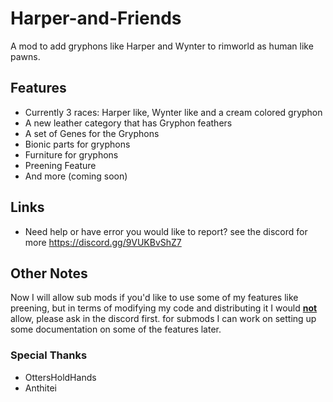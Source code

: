 # Harper-and-Friends
A mod to add gryphons like Harper and Wynter to rimworld as human like pawns.

## Features
+ Currently 3 races: Harper like, Wynter like and a cream colored gryphon
+ A new leather category that has Gryphon feathers
+ A set of Genes for the Gryphons
+ Bionic parts for gryphons 
+ Furniture for gryphons
+ Preening Feature
+ And more (coming soon)

## Links
- Need help or have error you would like to report? see the discord for more https://discord.gg/9VUKBvShZ7

## Other Notes
Now I will allow sub mods if you'd like to use some of my features like preening, but in terms of modifying my code and distributing it I would <ins>**not**</ins> allow, please ask in the discord first. for submods I can work on setting up some documentation on some of the features later.

### Special Thanks
- OttersHoldHands
- Anthitei
